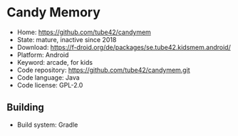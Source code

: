 # Candy Memory

- Home: https://github.com/tube42/candymem
- State: mature, inactive since 2018
- Download: https://f-droid.org/de/packages/se.tube42.kidsmem.android/
- Platform: Android
- Keyword: arcade, for kids
- Code repository: https://github.com/tube42/candymem.git
- Code language: Java
- Code license: GPL-2.0

## Building

- Build system: Gradle
